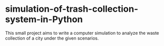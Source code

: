 # simulation-of-trash-collection-system-in-Python
This small project aims to write a computer simulation to analyze the waste collection of a city under the given scenarios.
